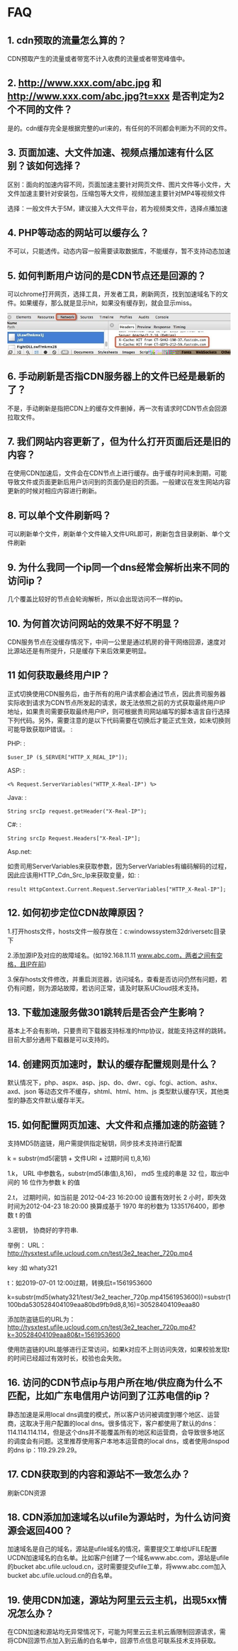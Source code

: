 # FAQ



## 1. cdn预取的流量怎么算的？

CDN预取产生的流量或者带宽不计入收费的流量或者带宽峰值中。

## 2. <http://www.xxx.com/abc.jpg> 和 <http://www.xxx.com/abc.jpg?t=xxx> 是否判定为2个不同的文件？

是的。cdn缓存完全是根据完整的url来的，有任何的不同都会判断为不同的文件。

## 3. 页面加速、大文件加速、视频点播加速有什么区别？该如何选择？

区别：面向的加速内容不同，页面加速主要针对网页文件、图片文件等小文件，大文件加速主要针对安装包，压缩包等大文件，视频加速主要针对MP4等视频文件

选择：一般文件大于5M，建议接入大文件平台，若为视频类文件，选择点播加速

## 4. PHP等动态的网站可以缓存么？

不可以，只能透传。动态内容一般需要读取数据库，不能缓存，暂不支持动态加速

## 5. 如何判断用户访问的是CDN节点还是回源的？

可以chrome打开网页，选择工具，开发者工具，刷新网页，找到加速域名下的文件。如果缓存，那么就是显示hit，如果没有缓存到，就会显示miss。

![](/images/faq1.jpg)

## 6. 手动刷新是否指CDN服务器上的文件已经是最新的了？

不是，手动刷新是指把CDN上的缓存文件删掉，再一次有请求时CDN节点会回源拉取文件。

## 7. 我们网站内容更新了，但为什么打开页面后还是旧的内容？

在使用CDN加速后，文件会在CDN节点上进行缓存。由于缓存时间未到期，可能导致文件或页面更新后用户访问到的页面仍是旧的页面。一般建议在发生网站内容更新的时候对相应内容进行刷新。

## 8. 可以单个文件刷新吗？

可以刷新单个文件，刷新单个文件输入文件URL即可，刷新包含目录刷新、单个文件刷新

## 9. 为什么我同一个ip同一个dns经常会解析出来不同的访问ip？

几个覆盖比较好的节点会轮询解析，所以会出现访问不一样的ip。


## 10. 为何首次访问网站的效果不好不明显？

CDN服务节点在没缓存情况下，中间一公里是通过机房的骨干网络回源，速度对比源站还是有所提升，只是缓存下来后效果更明显。

## 11 如何获取最终用户IP？

正式切换使用CDN服务后，由于所有的用户请求都会通过节点，因此贵司服务器实际收到请求为CDN节点所发起的请求，故无法依照之前的方式获取最终用户IP地址，如果贵司需要获取最终用户IP，则可根据贵司网站编写的脚本语言自行选择下列代码。另外，需要注意的是以下代码需要在切换后才能正式生效，如未切换则可能导致获取IP错误。
:

PHP: :

    $user_IP ($_SERVER["HTTP_X_REAL_IP"]);

ASP: :

    <% Request.ServerVariables("HTTP_X-Real-IP") %>

Java: :

    String srcIp request.getHeader("X-Real-IP");

C\#: :

``` 
String srcIp Request.Headers["X-Real-IP"]; 
```

Asp.net:

如贵司用ServerVariables来获取参数，因为ServerVariables有编码解码的过程，因此应该用HTTP\_Cdn\_Src\_Ip来获取变量，如:
:

``` 
result HttpContext.Current.Request.ServerVariables["HTTP_X-Real-IP"]; 
```

## 12. 如何初步定位CDN故障原因？

1.打开hosts文件，hosts文件一般存放在：c:windowssystem32driversetc目录下

2.添加源IP及对应的故障域名。(如192.168.11.11 www.abc.com，两者之间有空格，且IP在前)

3.保存hosts文件修改，并重启浏览器，访问域名，查看是否访问仍然有问题，若仍有问题，则为源站故障，若访问正常，请及时联系UCloud技术支持。

## 13. 下载加速服务做301跳转后是否会产生影响？

基本上不会有影响，只要贵司下载器支持标准的http协议，就能支持这样的跳转。目前大部分通用下载器是可以支持的。

## 14. 创建网页加速时，默认的缓存配置规则是什么？

默认情况下，php、aspx、asp、jsp、do、dwr、cgi、fcgi、action、ashx、axd、json
等动态文件不缓存，shtml、html、htm、js 类型默认缓存1天，其他类型的静态文件默认缓存半天。

## 15. 如何配置网页加速、大文件和点播加速的防盗链？

支持MD5防盗链，用户需提供指定秘钥，同步技术支持进行配置

k = substr(md5(密钥 + 文件URI + 过期时间 t),8,16)

1.k， URL 中参数名，substr(md5(串值),8,16)， md5 生成的串是 32 位，取出中间的 16 位作为参数 k 的值

2.t， 过期时间，如当前是 2012-04-23 16:20:00 设置有效时长 2 小时，即失效时间为2012-04-23 18:20:00
换算成基于 1970 年的秒数为 1335176400，即参数 t 的值

3.密钥， 协商好的字符串.

举例： URL：<http://tysxtest.ufile.ucloud.com.cn/test/3e2_teacher_720p.mp4>

key :如 whaty321

t：如2019-07-01 12:00过期，转换后t=1561953600

k=substr(md5(whaty321/test/3e2\_teacher\_720p.mp41561953600))=substr(1100bda530528404109eaa80bd9fb9d8,8,16)=30528404109eaa80

添加防盗链后的URL为：<http://tysxtest.ufile.ucloud.com.cn/test/3e2_teacher_720p.mp4?k=30528404109eaa80&t=1561953600>

使用防盗链的URL能够进行正常访问，如果k对应不上则访问失效，如果校验发现t的时间已经超过有效时长，校验也会失败。

## 16. 访问的CDN节点ip与用户所在地/供应商为什么不匹配，比如广东电信用户访问到了江苏电信的ip？

静态加速是采用local dns调度的模式，所以客户访问被调度到哪个地区、运营商，这取决于用户配置的local
dns。很多情况下，客户都使用了默认的dns：114.114.114.114，但是这个dns并不能覆盖所有的地区和运营商，会导致很多地区的调度会有问题。这里推荐使用客户本地本运营商的local
dns，或者使用dnspod的dns ip：119.29.29.29。

## 17. CDN获取到的内容和源站不一致怎么办？

刷新CDN资源

## 18. CDN添加加速域名以ufile为源站时，为什么访问资源会返回400？

加速域名是自己的域名，源站是ufile域名的情况，需要提交工单给UFILE配置UCDN加速域名的白名单。比如客户创建了一个域名www.abc.com，源站是ufile的bucket
abc.ufile.ucloud.cn，这时需要提交ufile工单，将www.abc.com加入bucket
abc.ufile.ucloud.cn的白名单。

## 19. 使用CDN加速，源站为阿里云云主机，出现5xx情况怎么办？

在CDN加速和源站均无异常情况下，可能为阿里云云主机云盾限制回源请求，需将CDN回源节点加入到云盾的白名单中，回源节点信息可联系技术支持获取。
